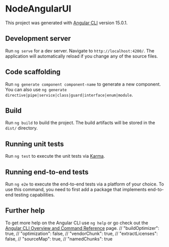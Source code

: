 # NodeAngularUI

This project was generated with [Angular CLI](https://github.com/angular/angular-cli) version 15.0.1.

## Development server

Run `ng serve` for a dev server. Navigate to `http://localhost:4200/`. The application will automatically reload if you change any of the source files.

## Code scaffolding

Run `ng generate component component-name` to generate a new component. You can also use `ng generate directive|pipe|service|class|guard|interface|enum|module`.

## Build

Run `ng build` to build the project. The build artifacts will be stored in the `dist/` directory.

## Running unit tests

Run `ng test` to execute the unit tests via [Karma](https://karma-runner.github.io).

## Running end-to-end tests

Run `ng e2e` to execute the end-to-end tests via a platform of your choice. To use this command, you need to first add a package that implements end-to-end testing capabilities.

## Further help

To get more help on the Angular CLI use `ng help` or go check out the [Angular CLI Overview and Command Reference](https://angular.io/cli) page.
         // "buildOptimizer": true,
              // "optimization": false,
              // "vendorChunk": true,
              // "extractLicenses": false,
              // "sourceMap": true,
              // "namedChunks": true
 <!-- "extract-i18n": {
          "builder": "@angular-devkit/build-angular:extract-i18n",
          "options": {
            "browserTarget": "NodeAngularUI:build"
          } -->
